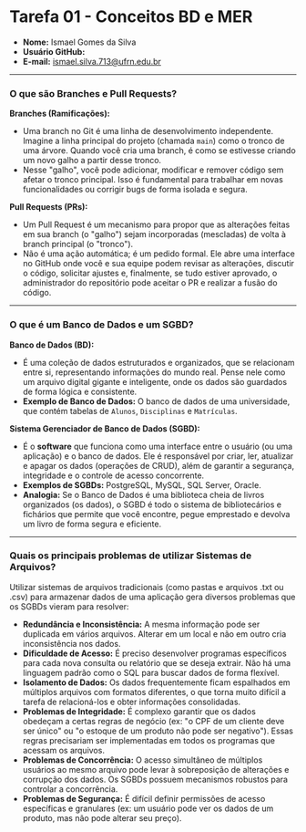 # Tarefa 01 - Conceitos BD e MER

- **Nome:** Ismael Gomes da Silva
- **Usuário GitHub:** <Ismael-back>
- **E-mail:** ismael.silva.713@ufrn.edu.br

---
### O que são Branches e Pull Requests?

**Branches (Ramificações):**
* Uma branch no Git é uma linha de desenvolvimento independente. Imagine a linha principal do projeto (chamada `main`) como o tronco de uma árvore. Quando você cria uma branch, é como se estivesse criando um novo galho a partir desse tronco.
* Nesse "galho", você pode adicionar, modificar e remover código sem afetar o tronco principal. Isso é fundamental para trabalhar em novas funcionalidades ou corrigir bugs de forma isolada e segura.

**Pull Requests (PRs):**
* Um Pull Request é um mecanismo para propor que as alterações feitas em sua branch (o "galho") sejam incorporadas (mescladas) de volta à branch principal (o "tronco").
* Não é uma ação automática; é um pedido formal. Ele abre uma interface no GitHub onde você e sua equipe podem revisar as alterações, discutir o código, solicitar ajustes e, finalmente, se tudo estiver aprovado, o administrador do repositório pode aceitar o PR e realizar a fusão do código.

---
### O que é um Banco de Dados e um SGBD?

**Banco de Dados (BD):**
* É uma coleção de dados estruturados e organizados, que se relacionam entre si, representando informações do mundo real. Pense nele como um arquivo digital gigante e inteligente, onde os dados são guardados de forma lógica e consistente.
* **Exemplo de Banco de Dados:** O banco de dados de uma universidade, que contém tabelas de `Alunos`, `Disciplinas` e `Matrículas`.

**Sistema Gerenciador de Banco de Dados (SGBD):**
* É o **software** que funciona como uma interface entre o usuário (ou uma aplicação) e o banco de dados. Ele é responsável por criar, ler, atualizar e apagar os dados (operações de CRUD), além de garantir a segurança, integridade e o controle de acesso concorrente.
* **Exemplos de SGBDs:** PostgreSQL, MySQL, SQL Server, Oracle.
* **Analogia:** Se o Banco de Dados é uma biblioteca cheia de livros organizados (os dados), o SGBD é todo o sistema de bibliotecários e fichários que permite que você encontre, pegue emprestado e devolva um livro de forma segura e eficiente.

---
### Quais os principais problemas de utilizar Sistemas de Arquivos?

Utilizar sistemas de arquivos tradicionais (como pastas e arquivos .txt ou .csv) para armazenar dados de uma aplicação gera diversos problemas que os SGBDs vieram para resolver:

* **Redundância e Inconsistência:** A mesma informação pode ser duplicada em vários arquivos. Alterar em um local e não em outro cria inconsistência nos dados.
* **Dificuldade de Acesso:** É preciso desenvolver programas específicos para cada nova consulta ou relatório que se deseja extrair. Não há uma linguagem padrão como o SQL para buscar dados de forma flexível.
* **Isolamento de Dados:** Os dados frequentemente ficam espalhados em múltiplos arquivos com formatos diferentes, o que torna muito difícil a tarefa de relacioná-los e obter informações consolidadas.
* **Problemas de Integridade:** É complexo garantir que os dados obedeçam a certas regras de negócio (ex: "o CPF de um cliente deve ser único" ou "o estoque de um produto não pode ser negativo"). Essas regras precisariam ser implementadas em todos os programas que acessam os arquivos.
* **Problemas de Concorrência:** O acesso simultâneo de múltiplos usuários ao mesmo arquivo pode levar à sobreposição de alterações e corrupção dos dados. Os SGBDs possuem mecanismos robustos para controlar a concorrência.
* **Problemas de Segurança:** É difícil definir permissões de acesso específicas e granulares (ex: um usuário pode ver os dados de um produto, mas não pode alterar seu preço).